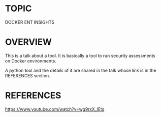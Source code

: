 # TOPIC
DOCKER ENT INSIGHTS

# OVERVIEW
This is a talk about a tool.
It is basically a tool to run security assessments on Docker environments. 

A python tool
and the details of it are shared in the talk whose link is in the REFERENCES section.

# REFERENCES
https://www.youtube.com/watch?v=wg9rxX_lEts
